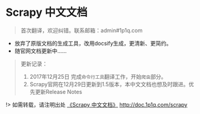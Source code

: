# Scrapy 中文文档

> 首次翻译，欢迎纠错。联系邮箱：admin#1p1q.com

- 放弃了原版文档的生成工具，改用docsify生成，更清新、更简约。
- 随官网文档更新中……

> 更新记录：
> 1. 2017年12月25日 完成`命令行工具`翻译工作，开始`爬虫`部分。
> 2. Scrapy官网在12月29日更新到1.5版本，本中文文档也想及时跟进。优先更新Release Notes

!> 如需转载，请注明出处 [《Scrapy 中文文档》](http://doc.1p1q.com/scrapy) http://doc.1p1q.com/scrapy 

